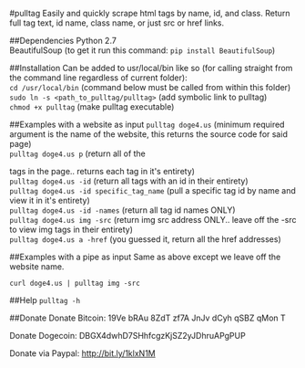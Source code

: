 #pulltag
Easily and quickly scrape html tags by name, id, and class. Return full tag text, id name, class name, or just src or href links. 

##Dependencies
Python 2.7  
BeautifulSoup (to get it run this command: ```pip install BeautifulSoup```)

##Installation
Can be added to usr/local/bin like so (for calling straight from the command line regardless of current folder):  
  ```cd /usr/local/bin``` (command below must be called from within this folder)  
  ```sudo ln -s <path_to_pulltag/pulltag>```  (add symbolic link to pulltag)  
  ```chmod +x pulltag``` (make pulltag executable)  

##Examples with a website as input
```pulltag doge4.us``` (minimum required argument is the name of the website, this returns the source code for said page)  
```pulltag doge4.us p``` (return all of the <p> tags in the page.. returns each tag in it's entirety)  
```pulltag doge4.us -id``` (return all tags with an id in their entirety)  
```pulltag doge4.us -id specific_tag_name``` (pull a specific tag id by name and view it in it's entirety)  
```pulltag doge4.us -id -names``` (return all tag id names ONLY)  
```pulltag doge4.us img -src``` (return img src address ONLY.. leave off the -src to view img tags in their entirety)  
```pulltag doge4.us a -href``` (you guessed it, return all the href addresses)


##Examples with a pipe as input
Same as above except we leave off the website name.

```curl doge4.us | pulltag img -src```  

##Help
```pulltag -h```  

##Donate
Donate Bitcoin: 19Ve bRAu 8ZdT zf7A JnJv dCyh qSBZ qMon T

Donate Dogecoin: DBGX4dwhD7SHhfcgzKjSZ2yJDhruAPgPUP

Donate via Paypal: http://bit.ly/1klxN1M
